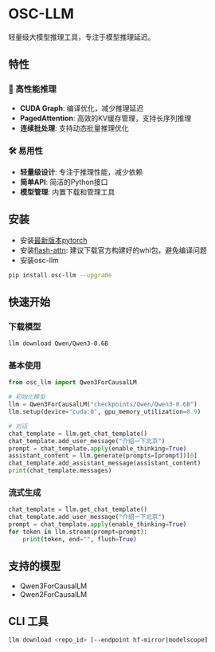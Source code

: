# OSC-LLM

轻量级大模型推理工具，专注于模型推理延迟。

## 特性

### 🚀 高性能推理
- **CUDA Graph**: 编译优化，减少推理延迟
- **PagedAttention**: 高效的KV缓存管理，支持长序列推理
- **连续批处理**: 支持动态批量推理优化

### 🛠️ 易用性
- **轻量级设计**: 专注于推理性能，减少依赖
- **简单API**: 简洁的Python接口
- **模型管理**: 内置下载和管理工具

## 安装

- 安装[最新版本pytorch](https://pytorch.org/)
- 安装[flash-attn](https://github.com/Dao-AILab/flash-attention): 建议下载官方构建好的whl包，避免编译问题
- 安装osc-llm
```bash
pip install osc-llm --upgrade
```

## 快速开始

### 下载模型

```bash
llm download Qwen/Qwen3-0.6B
```

### 基本使用

```python
from osc_llm import Qwen3ForCausalLM

# 初始化模型
llm = Qwen3ForCausalLM("checkpoints/Qwen/Qwen3-0.6B")
llm.setup(device="cuda:0", gpu_memory_utilization=0.9)

# 对话
chat_template = llm.get_chat_template()
chat_template.add_user_message("介绍一下北京")
prompt = chat_template.apply(enable_thinking=True)
assistant_content = llm.generate(prompts=[prompt])[0]
chat_template.add_assistant_message(assistant_content)
print(chat_template.messages)
```

### 流式生成

```python
chat_template = llm.get_chat_template()
chat_template.add_user_message("介绍一下北京")
prompt = chat_template.apply(enable_thinking=True)
for token in llm.stream(prompt=prompt):
    print(token, end="", flush=True)
```

## 支持的模型

- Qwen3ForCausalLM
- Qwen2ForCausalLM

## CLI 工具

```bash
llm download <repo_id> [--endpoint hf-mirror|modelscope]
```
